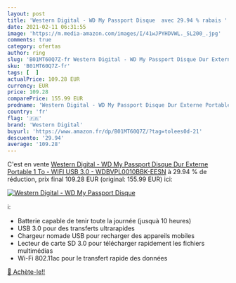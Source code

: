 ```yaml
---
layout: post
title: 'Western Digital - WD My Passport Disque  avec 29.94 % rabais '
date: 2021-02-11 06:31:55
image: 'https://m.media-amazon.com/images/I/41wJPYHDVWL._SL200_.jpg'
comments: true
category: ofertas
author: ring
slug: 'B01MT60Q7Z-fr Western Digital - WD My Passport Disque Dur Externe...'
sku: 'B01MT60Q7Z-fr'
tags: [  ]
actualPrice: 109.28 EUR
currency: EUR
price: 109.28
comparePrice: 155.99 EUR
prodname: 'Western Digital - WD My Passport Disque Dur Externe Portable 1 To - WIFI USB 3.0 - WDBVPL0010BBK-EESN'
country: 'fr'
flag: '🇫🇷'
brand: 'Western Digital'
buyurl: 'https://www.amazon.fr/dp/B01MT60Q7Z/?tag=tolees0d-21'
descuento: '29.94'
average: '109.28'
---
```


C'est en vente [Western Digital - WD My Passport Disque Dur Externe Portable 1 To - WIFI USB 3.0 - WDBVPL0010BBK-EESN](https://www.amazon.fr/dp/B01MT60Q7Z/?tag=tolees0d-21)  à  29.94 % de réduction, prix final  109.28 EUR (original: 155.99 EUR) ici:

[![Western Digital - WD My Passport Disque ](https://m.media-amazon.com/images/I/41wJPYHDVWL._SL200_.jpg)](https://www.amazon.fr/dp/B01MT60Q7Z/?tag=tolees0d-21)

ℹ️:

- Batterie capable de tenir toute la journée (jusquà 10 heures)
- USB 3.0 pour des transferts ultrarapides
- Chargeur nomade USB pour recharger des appareils mobiles
- Lecteur de carte SD 3.0 pour télécharger rapidement les fichiers multimédias
- Wi-Fi 802.11ac pour le transfert rapide des données

[🛒 Achète-le!!](https://www.amazon.fr/dp/B01MT60Q7Z/?tag=tolees0d-21)
